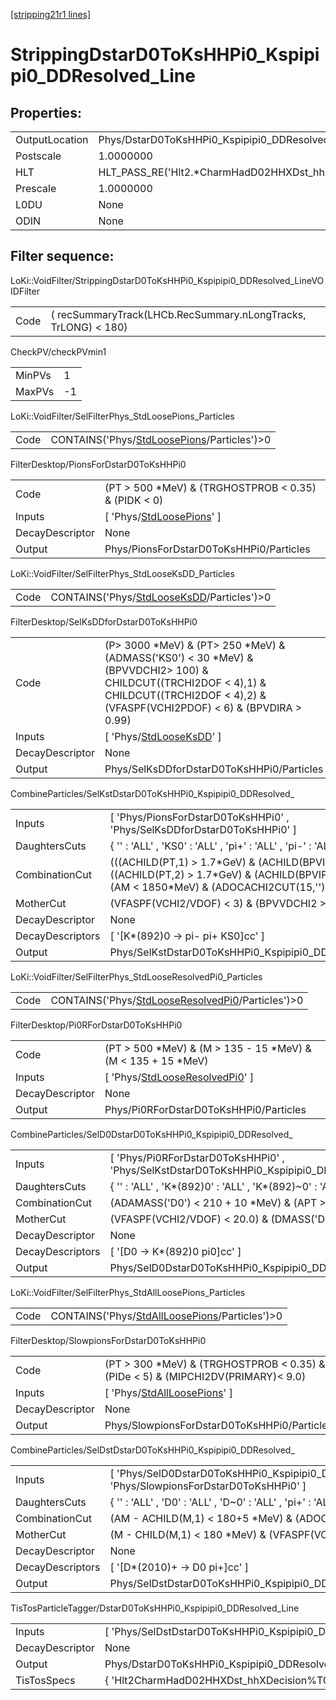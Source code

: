 [[stripping21r1 lines]](./stripping21r1-index)

# StrippingDstarD0ToKsHHPi0_Kspipipi0_DDResolved_Line

## Properties:

|                |                                                           |
|----------------|-----------------------------------------------------------|
| OutputLocation | Phys/DstarD0ToKsHHPi0_Kspipipi0_DDResolved_Line/Particles |
| Postscale      | 1.0000000                                                 |
| HLT            | HLT_PASS_RE('Hlt2.\*CharmHadD02HHXDst_hhX.\*Decision')    |
| Prescale       | 1.0000000                                                 |
| L0DU           | None                                                      |
| ODIN           | None                                                      |

## Filter sequence:

LoKi::VoidFilter/StrippingDstarD0ToKsHHPi0_Kspipipi0_DDResolved_LineVOIDFilter

|      |                                                                |
|------|----------------------------------------------------------------|
| Code | ( recSummaryTrack(LHCb.RecSummary.nLongTracks, TrLONG) \< 180) |

CheckPV/checkPVmin1

|        |     |
|--------|-----|
| MinPVs | 1   |
| MaxPVs | -1  |

LoKi::VoidFilter/SelFilterPhys_StdLoosePions_Particles

|      |                                                                                              |
|------|----------------------------------------------------------------------------------------------|
| Code | CONTAINS('Phys/[StdLoosePions](./stripping21r1-commonparticles-stdloosepions)/Particles')\>0 |

FilterDesktop/PionsForDstarD0ToKsHHPi0

|                 |                                                                             |
|-----------------|-----------------------------------------------------------------------------|
| Code            | (PT \> 500 \*MeV) & (TRGHOSTPROB \< 0.35) & (PIDK \< 0)                     |
| Inputs          | [ 'Phys/[StdLoosePions](./stripping21r1-commonparticles-stdloosepions)' ] |
| DecayDescriptor | None                                                                        |
| Output          | Phys/PionsForDstarD0ToKsHHPi0/Particles                                     |

LoKi::VoidFilter/SelFilterPhys_StdLooseKsDD_Particles

|      |                                                                                            |
|------|--------------------------------------------------------------------------------------------|
| Code | CONTAINS('Phys/[StdLooseKsDD](./stripping21r1-commonparticles-stdlooseksdd)/Particles')\>0 |

FilterDesktop/SelKsDDforDstarD0ToKsHHPi0

|                 |                                                                                                                                                                                                    |
|-----------------|----------------------------------------------------------------------------------------------------------------------------------------------------------------------------------------------------|
| Code            | (P\> 3000 \*MeV) & (PT\> 250 \*MeV) & (ADMASS('KS0') \< 30 \*MeV) & (BPVVDCHI2\> 100) & CHILDCUT((TRCHI2DOF \< 4),1) & CHILDCUT((TRCHI2DOF \< 4),2) & (VFASPF(VCHI2PDOF) \< 6) & (BPVDIRA \> 0.99) |
| Inputs          | [ 'Phys/[StdLooseKsDD](./stripping21r1-commonparticles-stdlooseksdd)' ]                                                                                                                          |
| DecayDescriptor | None                                                                                                                                                                                               |
| Output          | Phys/SelKsDDforDstarD0ToKsHHPi0/Particles                                                                                                                                                          |

CombineParticles/SelKstDstarD0ToKsHHPi0_Kspipipi0_DDResolved\_

|                  |                                                                                                                                                                            |
|------------------|----------------------------------------------------------------------------------------------------------------------------------------------------------------------------|
| Inputs           | [ 'Phys/PionsForDstarD0ToKsHHPi0' , 'Phys/SelKsDDforDstarD0ToKsHHPi0' ]                                                                                                  |
| DaughtersCuts    | { '' : 'ALL' , 'KS0' : 'ALL' , 'pi+' : 'ALL' , 'pi-' : 'ALL' }                                                                                                             |
| CombinationCut   | (((ACHILD(PT,1) \> 1.7\*GeV) & (ACHILD(BPVIPCHI2(),1) \> 36)) \| ((ACHILD(PT,2) \> 1.7\*GeV) & (ACHILD(BPVIPCHI2(),2) \> 36))) & (AM \< 1850\*MeV) & (ADOCACHI2CUT(15,'')) |
| MotherCut        | (VFASPF(VCHI2/VDOF) \< 3) & (BPVVDCHI2 \> 100)                                                                                                                             |
| DecayDescriptor  | None                                                                                                                                                                       |
| DecayDescriptors | [ '[K\*(892)0 -\> pi- pi+ KS0]cc' ]                                                                                                                                    |
| Output           | Phys/SelKstDstarD0ToKsHHPi0_Kspipipi0_DDResolved\_/Particles                                                                                                               |

LoKi::VoidFilter/SelFilterPhys_StdLooseResolvedPi0_Particles

|      |                                                                                                          |
|------|----------------------------------------------------------------------------------------------------------|
| Code | CONTAINS('Phys/[StdLooseResolvedPi0](./stripping21r1-commonparticles-stdlooseresolvedpi0)/Particles')\>0 |

FilterDesktop/Pi0RForDstarD0ToKsHHPi0

|                 |                                                                                         |
|-----------------|-----------------------------------------------------------------------------------------|
| Code            | (PT \> 500 \*MeV) & (M \> 135 - 15 \*MeV) & (M \< 135 + 15 \*MeV)                       |
| Inputs          | [ 'Phys/[StdLooseResolvedPi0](./stripping21r1-commonparticles-stdlooseresolvedpi0)' ] |
| DecayDescriptor | None                                                                                    |
| Output          | Phys/Pi0RForDstarD0ToKsHHPi0/Particles                                                  |

CombineParticles/SelD0DstarD0ToKsHHPi0_Kspipipi0_DDResolved\_

|                  |                                                                                             |
|------------------|---------------------------------------------------------------------------------------------|
| Inputs           | [ 'Phys/Pi0RForDstarD0ToKsHHPi0' , 'Phys/SelKstDstarD0ToKsHHPi0_Kspipipi0_DDResolved\_' ] |
| DaughtersCuts    | { '' : 'ALL' , 'K\*(892)0' : 'ALL' , 'K\*(892)~0' : 'ALL' , 'pi0' : 'ALL' }                 |
| CombinationCut   | (ADAMASS('D0') \< 210 + 10 \*MeV) & (APT \> 1400 \*MeV)                                     |
| MotherCut        | (VFASPF(VCHI2/VDOF) \< 20.0) & (DMASS('D0') \< 210 \*MeV)                                   |
| DecayDescriptor  | None                                                                                        |
| DecayDescriptors | [ '[D0 -\> K\*(892)0 pi0]cc' ]                                                          |
| Output           | Phys/SelD0DstarD0ToKsHHPi0_Kspipipi0_DDResolved\_/Particles                                 |

LoKi::VoidFilter/SelFilterPhys_StdAllLoosePions_Particles

|      |                                                                                                    |
|------|----------------------------------------------------------------------------------------------------|
| Code | CONTAINS('Phys/[StdAllLoosePions](./stripping21r1-commonparticles-stdallloosepions)/Particles')\>0 |

FilterDesktop/SlowpionsForDstarD0ToKsHHPi0

|                 |                                                                                      |
|-----------------|--------------------------------------------------------------------------------------|
| Code            | (PT \> 300 \*MeV) & (TRGHOSTPROB \< 0.35) & (PIDe \< 5) & (MIPCHI2DV(PRIMARY)\< 9.0) |
| Inputs          | [ 'Phys/[StdAllLoosePions](./stripping21r1-commonparticles-stdallloosepions)' ]    |
| DecayDescriptor | None                                                                                 |
| Output          | Phys/SlowpionsForDstarD0ToKsHHPi0/Particles                                          |

CombineParticles/SelDstDstarD0ToKsHHPi0_Kspipipi0_DDResolved\_

|                  |                                                                                                 |
|------------------|-------------------------------------------------------------------------------------------------|
| Inputs           | [ 'Phys/SelD0DstarD0ToKsHHPi0_Kspipipi0_DDResolved\_' , 'Phys/SlowpionsForDstarD0ToKsHHPi0' ] |
| DaughtersCuts    | { '' : 'ALL' , 'D0' : 'ALL' , 'D~0' : 'ALL' , 'pi+' : 'ALL' , 'pi-' : 'ALL' }                   |
| CombinationCut   | (AM - ACHILD(M,1) \< 180+5 \*MeV) & (ADOCACHI2CUT(20,''))                                       |
| MotherCut        | (M - CHILD(M,1) \< 180 \*MeV) & (VFASPF(VCHI2/VDOF) \< 9.0)                                     |
| DecayDescriptor  | None                                                                                            |
| DecayDescriptors | [ '[D\*(2010)+ -\> D0 pi+]cc' ]                                                             |
| Output           | Phys/SelDstDstarD0ToKsHHPi0_Kspipipi0_DDResolved\_/Particles                                    |

TisTosParticleTagger/DstarD0ToKsHHPi0_Kspipipi0_DDResolved_Line

|                 |                                                            |
|-----------------|------------------------------------------------------------|
| Inputs          | [ 'Phys/SelDstDstarD0ToKsHHPi0_Kspipipi0_DDResolved\_' ] |
| DecayDescriptor | None                                                       |
| Output          | Phys/DstarD0ToKsHHPi0_Kspipipi0_DDResolved_Line/Particles  |
| TisTosSpecs     | { 'Hlt2CharmHadD02HHXDst_hhXDecision%TOS' : 0 }            |
